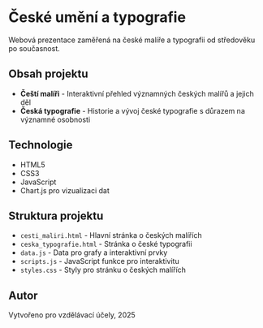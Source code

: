 # České umění a typografie

Webová prezentace zaměřená na české malíře a typografii od středověku po současnost.

## Obsah projektu

- **Čeští malíři** - Interaktivní přehled významných českých malířů a jejich děl
- **Česká typografie** - Historie a vývoj české typografie s důrazem na významné osobnosti

## Technologie

- HTML5
- CSS3
- JavaScript
- Chart.js pro vizualizaci dat

## Struktura projektu

- `cesti_maliri.html` - Hlavní stránka o českých malířích
- `ceska_typografie.html` - Stránka o české typografii
- `data.js` - Data pro grafy a interaktivní prvky
- `scripts.js` - JavaScript funkce pro interaktivitu
- `styles.css` - Styly pro stránku o českých malířích

## Autor

Vytvořeno pro vzdělávací účely, 2025
